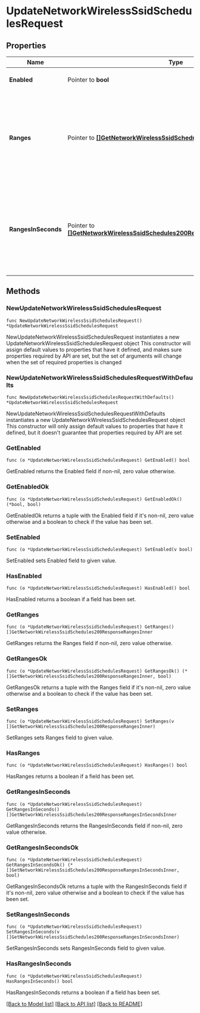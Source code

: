 # UpdateNetworkWirelessSsidSchedulesRequest

## Properties

Name | Type | Description | Notes
------------ | ------------- | ------------- | -------------
**Enabled** | Pointer to **bool** | If true, the SSID outage schedule is enabled. | [optional] 
**Ranges** | Pointer to [**[]GetNetworkWirelessSsidSchedules200ResponseRangesInner**](GetNetworkWirelessSsidSchedules200ResponseRangesInner.md) | List of outage ranges. Has a start date and time, and end date and time. If this parameter is passed in along with rangesInSeconds parameter, this will take precedence. | [optional] 
**RangesInSeconds** | Pointer to [**[]GetNetworkWirelessSsidSchedules200ResponseRangesInSecondsInner**](GetNetworkWirelessSsidSchedules200ResponseRangesInSecondsInner.md) | List of outage ranges in seconds since Sunday at Midnight. Has a start and end. If this parameter is passed in along with the ranges parameter, ranges will take precedence. | [optional] 

## Methods

### NewUpdateNetworkWirelessSsidSchedulesRequest

`func NewUpdateNetworkWirelessSsidSchedulesRequest() *UpdateNetworkWirelessSsidSchedulesRequest`

NewUpdateNetworkWirelessSsidSchedulesRequest instantiates a new UpdateNetworkWirelessSsidSchedulesRequest object
This constructor will assign default values to properties that have it defined,
and makes sure properties required by API are set, but the set of arguments
will change when the set of required properties is changed

### NewUpdateNetworkWirelessSsidSchedulesRequestWithDefaults

`func NewUpdateNetworkWirelessSsidSchedulesRequestWithDefaults() *UpdateNetworkWirelessSsidSchedulesRequest`

NewUpdateNetworkWirelessSsidSchedulesRequestWithDefaults instantiates a new UpdateNetworkWirelessSsidSchedulesRequest object
This constructor will only assign default values to properties that have it defined,
but it doesn't guarantee that properties required by API are set

### GetEnabled

`func (o *UpdateNetworkWirelessSsidSchedulesRequest) GetEnabled() bool`

GetEnabled returns the Enabled field if non-nil, zero value otherwise.

### GetEnabledOk

`func (o *UpdateNetworkWirelessSsidSchedulesRequest) GetEnabledOk() (*bool, bool)`

GetEnabledOk returns a tuple with the Enabled field if it's non-nil, zero value otherwise
and a boolean to check if the value has been set.

### SetEnabled

`func (o *UpdateNetworkWirelessSsidSchedulesRequest) SetEnabled(v bool)`

SetEnabled sets Enabled field to given value.

### HasEnabled

`func (o *UpdateNetworkWirelessSsidSchedulesRequest) HasEnabled() bool`

HasEnabled returns a boolean if a field has been set.

### GetRanges

`func (o *UpdateNetworkWirelessSsidSchedulesRequest) GetRanges() []GetNetworkWirelessSsidSchedules200ResponseRangesInner`

GetRanges returns the Ranges field if non-nil, zero value otherwise.

### GetRangesOk

`func (o *UpdateNetworkWirelessSsidSchedulesRequest) GetRangesOk() (*[]GetNetworkWirelessSsidSchedules200ResponseRangesInner, bool)`

GetRangesOk returns a tuple with the Ranges field if it's non-nil, zero value otherwise
and a boolean to check if the value has been set.

### SetRanges

`func (o *UpdateNetworkWirelessSsidSchedulesRequest) SetRanges(v []GetNetworkWirelessSsidSchedules200ResponseRangesInner)`

SetRanges sets Ranges field to given value.

### HasRanges

`func (o *UpdateNetworkWirelessSsidSchedulesRequest) HasRanges() bool`

HasRanges returns a boolean if a field has been set.

### GetRangesInSeconds

`func (o *UpdateNetworkWirelessSsidSchedulesRequest) GetRangesInSeconds() []GetNetworkWirelessSsidSchedules200ResponseRangesInSecondsInner`

GetRangesInSeconds returns the RangesInSeconds field if non-nil, zero value otherwise.

### GetRangesInSecondsOk

`func (o *UpdateNetworkWirelessSsidSchedulesRequest) GetRangesInSecondsOk() (*[]GetNetworkWirelessSsidSchedules200ResponseRangesInSecondsInner, bool)`

GetRangesInSecondsOk returns a tuple with the RangesInSeconds field if it's non-nil, zero value otherwise
and a boolean to check if the value has been set.

### SetRangesInSeconds

`func (o *UpdateNetworkWirelessSsidSchedulesRequest) SetRangesInSeconds(v []GetNetworkWirelessSsidSchedules200ResponseRangesInSecondsInner)`

SetRangesInSeconds sets RangesInSeconds field to given value.

### HasRangesInSeconds

`func (o *UpdateNetworkWirelessSsidSchedulesRequest) HasRangesInSeconds() bool`

HasRangesInSeconds returns a boolean if a field has been set.


[[Back to Model list]](../README.md#documentation-for-models) [[Back to API list]](../README.md#documentation-for-api-endpoints) [[Back to README]](../README.md)



